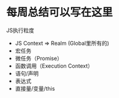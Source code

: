# 每周总结可以写在这里

JS执行粒度
- JS Context => Realm (Global里所有的)
- 宏任务
- 微任务（Promise）
- 函数调用（Execution Context）
- 语句/声明
- 表达式
- 直接量/变量/this